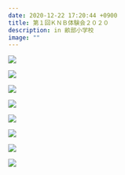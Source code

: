 ```yaml
---
date: 2020-12-22 17:20:44 +0900
title: 第１回ＫＮＢ体験会２０２０
description: in 畝部小学校
image: ""
---
```

![](/images/体験会1-1.jpg)

![](/images/体験会1-2.jpg)

![](/images/体験会1-3.jpg)

![](/images/体験会1-4.jpg)

![](/images/体験会1-5.jpg)

![](/images/体験会1-6.jpg)

![](/images/体験会1-7.jpg)

![](/images/体験会1-8.jpg)